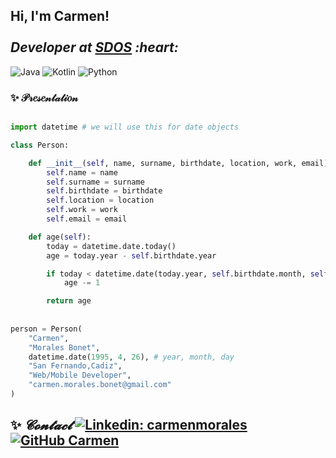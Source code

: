 <h2> Hi, I'm Carmen! <br>
</br><em>Developer at <a href="https://www.sdos.es/home">SDOS</a> :heart:
</em></h2>


![Java](https://img.shields.io/badge/java-%23ED8B00.svg?style=for-the-badge&logo=java&logoColor=white)
![Kotlin](https://img.shields.io/badge/kotlin-%230095D5.svg?style=for-the-badge&logo=kotlin&logoColor=white)
![Python](https://img.shields.io/badge/python-3670A0?style=for-the-badge&logo=python&logoColor=ffdd54)

### :sparkles: 𝒫𝓇𝑒𝓈𝑒𝓃𝓉𝒶𝓉𝒾𝑜𝓃

```python

import datetime # we will use this for date objects

class Person:

    def __init__(self, name, surname, birthdate, location, work, email):
        self.name = name
        self.surname = surname
        self.birthdate = birthdate
        self.location = location
        self.work = work
        self.email = email

    def age(self):
        today = datetime.date.today()
        age = today.year - self.birthdate.year

        if today < datetime.date(today.year, self.birthdate.month, self.birthdate.day):
            age -= 1

        return age
        
        
person = Person(
    "Carmen",
    "Morales Bonet",
    datetime.date(1995, 4, 26), # year, month, day
    "San Fernando,Cadiz",
    "Web/Mobile Developer",
    "carmen.morales.bonet@gmail.com"
)
```

✨ <em>𝓒𝓸𝓷𝓽𝓪𝓬𝓽</em>
[![Linkedin: carmenmorales](https://img.shields.io/badge/-linkedin-blue?style=flat-square&logo=Linkedin&logoColor=white&link=https://www.linkedin.com/in/carmenmoralesbonet/)](https://www.linkedin.com/in/carmenmoralesbonet/)
[![GitHub Carmen](https://img.shields.io/github/followers/carmenmoralesb?label=follow&style=social)](https://github.com/carmenmoralesb)
---
